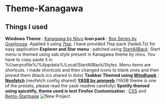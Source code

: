 # Theme-Kanagawa
## Things I used
**Windows Theme** : [Kanagawa by Niivu](https://www.deviantart.com/niivu/art/Kanagawa-for-Windows-11-1021605687)
**Icon pack** : [Box Series by Grayhouse](https://www.deviantart.com/grayhouse/art/bOx-serie4-1A-921774432). Applied it using [7tsp](https://www.deviantart.com/devillnside/art/7TSP-GUI-2019-Edition-804769422). I have provided 7tsp pack (faded.7z) for easy application
**Explorer and Star menu** : patched using [StartAllBack](https://www.startallback.com/). Start menu is themed using sab.style present in Kanagawa theme by niivu. You have to copy paste it in %Userprofile%/%Appdata%/Local/StartAllBack/Styles. Menu items are shortcuts. I made shortcuts and then changed icons to blank ones and then pinned them (black.ico shared in dots)
**Taskbar Themed using [Windhawk](https://windhawk.net/)** : 
**[Neofetch](https://github.com/dylanaraps/neofetch)** (neofetch config shared)
**[YASB by amnweb](https://github.com/amnweb/yasb)** (YASB theme is one of the presets, please read the yasb readme carefully)
**Spotify themed using spicetify, theme used is text**
**Firefox Customization** : [CSS](https://github.com/FawazBinSaleem/FireFoxOneLinerCSS) and [Bento-Startpage](https://github.com/migueravila/Bento)
![New Project](https://github.com/user-attachments/assets/bac9a630-28db-4694-bf7b-4d4e7ee64672)
